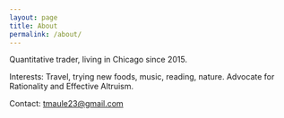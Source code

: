 ```yaml
---
layout: page
title: About
permalink: /about/
---
```


Quantitative trader, living in Chicago since 2015.

Interests: Travel, trying new foods, music, reading, nature. Advocate for Rationality and Effective Altruism.

Contact:
tmaule23@gmail.com
